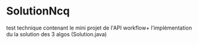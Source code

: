 # SolutionNcq
test technique contenant le mini projet de l'API workflow+ l’implémentation du la solution des 3 algos (Solution.java)
